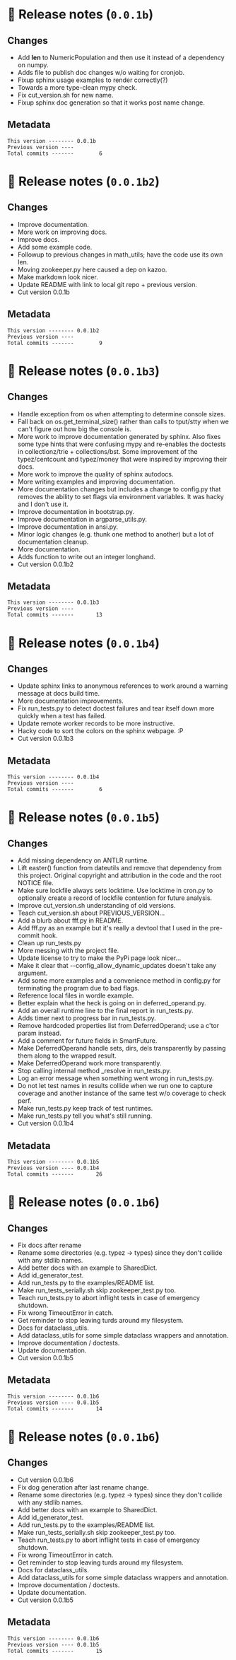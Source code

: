 # 🎁 Release notes (`0.0.1b`)

## Changes
- Add __len__ to NumericPopulation and then use it instead of a dependency on numpy.
- Adds file to publish doc changes w/o waiting for cronjob.
- Fixup sphinx usage examples to render correctly(?)
- Towards a more type-clean mypy check.
- Fix cut_version.sh for new name.
- Fixup sphinx doc generation so that it works post name change.

## Metadata
```
This version -------- 0.0.1b
Previous version ---- 
Total commits -------        6
```
# 🎁 Release notes (`0.0.1b2`)

## Changes
- Improve documentation.
- More work on improving docs.
- Improve docs.
- Add some example code.
- Followup to previous changes in math_utils; have the code use its own len.
- Moving zookeeper.py here caused a dep on kazoo.
- Make markdown look nicer.
- Update README with link to local git repo + previous version.
- Cut version 0.0.1b

## Metadata
```
This version -------- 0.0.1b2
Previous version ---- 
Total commits -------        9
```
# 🎁 Release notes (`0.0.1b3`)

## Changes
- Handle exception from os when attempting to determine console sizes.
- Fall back on os.get_terminal_size() rather than calls to tput/stty when we can't figure out how big the console is.
- More work to improve documentation generated by sphinx.  Also fixes some type hints that were confusing mypy and re-enables the doctests in collectionz/trie + collections/bst.  Some improvement of the typez/centcount and typez/money that were inspired by improving their docs.
- More work to improve the quality of sphinx autodocs.
- More writing examples and improving documentation.
- More documentation changes but includes a change to config.py that removes the ability to set flags via environment variables.  It was hacky and I don't use it.
- Improve documentation in bootstrap.py.
- Improve documentation in argparse_utils.py.
- Improve documentation in ansi.py.
- Minor logic changes (e.g. thunk one method to another) but a lot of documentation cleanup.
- More documentation.
- Adds function to write out an integer longhand.
- Cut version 0.0.1b2

## Metadata
```
This version -------- 0.0.1b3
Previous version ---- 
Total commits -------       13
```
# 🎁 Release notes (`0.0.1b4`)

## Changes
- Update sphinx links to anonymous references to work around a warning message at docs build time.
- More documentation improvements.
- Fix run_tests.py to detect doctest failures and tear itself down more quickly when a test has failed.
- Update remote worker records to be more instructive.
- Hacky code to sort the colors on the sphinx webpage. :P
- Cut version 0.0.1b3

## Metadata
```
This version -------- 0.0.1b4
Previous version ---- 
Total commits -------        6
```
# 🎁 Release notes (`0.0.1b5`)

## Changes
- Add missing dependency on ANTLR runtime.
- Lift easter() function from dateutils and remove that dependency from this project.  Original copyright and attribution in the code and the root NOTICE file.
- Make sure lockfile always sets locktime.  Use locktime in cron.py to optionally create a record of lockfile contention for future analysis.
- Improve cut_version.sh understanding of old versions.
- Teach cut_version.sh about PREVIOUS_VERSION...
- Add a blurb about fff.py in README.
- Add fff.py as an example but it's really a devtool that I used in the pre-commit hook.
- Clean up run_tests.py
- More messing with the project file.
- Update license to try to make the PyPi page look nicer...
- Make it clear that --config_allow_dynamic_updates doesn't take any argument.
- Add some more examples and a convenience method in config.py for terminating the program due to bad flags.
- Reference local files in wordle example.
- Better explain what the heck is going on in deferred_operand.py.
- Add an overall runtime line to the final report in run_tests.py.
- Adds timer next to progress bar in run_tests.py.
- Remove hardcoded properties list from DeferredOperand; use a c'tor param instead.
- Add a comment for future fields in SmartFuture.
- Make DeferredOperand handle sets, dirs, dels transparently by passing them along to the wrapped result.
- Make DeferredOperand work more transparently.
- Stop calling internal method _resolve in run_tests.py.
- Log an error message when something went wrong in run_tests.py.
- Do not let test names in results collide when we run one to capture coverage and another instance of the same test w/o coverage to check perf.
- Make run_tests.py keep track of test runtimes.
- Make run_tests.py tell you what's still running.
- Cut version 0.0.1b4

## Metadata
```
This version -------- 0.0.1b5
Previous version ---- 0.0.1b4
Total commits -------       26
```
# 🎁 Release notes (`0.0.1b6`)

## Changes
- Fix docs after rename
- Rename some directories (e.g. typez -> types) since they don't collide with any stdlib names.
- Add better docs with an example to SharedDict.
- Add id_generator_test.
- Add run_tests.py to the examples/README list.
- Make run_tests_serially.sh skip zookeeper_test.py too.
- Teach run_tests.py to abort inflight tests in case of emergency shutdown.
- Fix wrong TimeoutError in catch.
- Get reminder to stop leaving turds around my filesystem.
- Docs for dataclass_utils.
- Add dataclass_utils for some simple dataclass wrappers and annotation.
- Improve documentation / doctests.
- Update documentation.
- Cut version 0.0.1b5

## Metadata
```
This version -------- 0.0.1b6
Previous version ---- 0.0.1b5
Total commits -------       14
```
# 🎁 Release notes (`0.0.1b6`)

## Changes
- Cut version 0.0.1b6
- Fix dog generation after last rename change.
- Rename some directories (e.g. typez -> types) since they don't collide with any stdlib names.
- Add better docs with an example to SharedDict.
- Add id_generator_test.
- Add run_tests.py to the examples/README list.
- Make run_tests_serially.sh skip zookeeper_test.py too.
- Teach run_tests.py to abort inflight tests in case of emergency shutdown.
- Fix wrong TimeoutError in catch.
- Get reminder to stop leaving turds around my filesystem.
- Docs for dataclass_utils.
- Add dataclass_utils for some simple dataclass wrappers and annotation.
- Improve documentation / doctests.
- Update documentation.
- Cut version 0.0.1b5

## Metadata
```
This version -------- 0.0.1b6
Previous version ---- 0.0.1b5
Total commits -------       15
```
